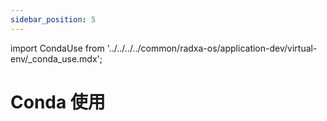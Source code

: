 ```yaml
---
sidebar_position: 5
---
```


import CondaUse from '../../../../common/radxa-os/application-dev/virtual-env/\_conda_use.mdx';

# Conda 使用

<CondaUse />

